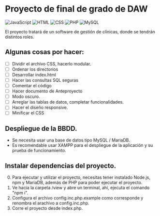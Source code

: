 # Proyecto de final de grado de DAW
![JavaScript](https://img.shields.io/badge/JavaScript-ES6-yellow?logo=javascript)
![HTML](https://img.shields.io/badge/HTML-gray?logo=html5)
![CSS](https://img.shields.io/badge/CSS-gray?logo=css3)
![PHP](https://img.shields.io/badge/PHP-gray?logo=php)
![MySQL](https://img.shields.io/badge/MySQL-gray?logo=mysql)

El proyecto tratará de un software de gestión de clínicas, donde se tendrán distintos roles.

## Algunas cosas por hacer:

- [ ] Dividir el archivo CSS, hacerlo modular.
- [ ] Ordenar los directorios
- [ ] Desarrollar index.html
- [ ] Hacer las consultas SQL seguras
- [ ] Comentar el código
- [ ] Hacer documento de Anteproyecto
- [ ] Modo oscuro.
- [ ] Arreglar las tablas de datos, completar funcionalidades.
- [ ] Hacer el diseño responsive.
- [ ] Minificar el CSS

## Despliegue de la BBDD.

- Se necesita usar una base de datos tipo MySQL / MariaDB.
- Es recomendable usar XAMPP para el despliegue de la aplicación y su prueba de funcionamiento.

## Instalar dependencias del proyecto.

0. Para ejecutar y utilizar el proyecto, necesitas tener instalado Node.js, npm y MariaDB, además de PHP para poder ejecutar el proyecto.
1. Ve hacia la carpeta /view y abre un terminal, ahí, ejecuta el comando "npm i".
2. Configura el archivo config.inc.php.example como corresponde y renombra el arachivo a config.inc.php.
3. Corre el proyecto desde index.php.
